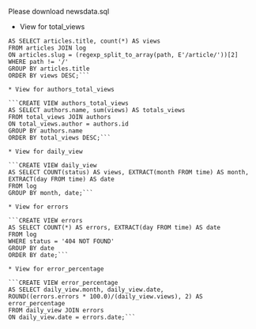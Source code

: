 Please download newsdata.sql

* View for total_views

```CREATE VIEW total_views
AS SELECT articles.title, count(*) AS views
FROM articles JOIN log
ON articles.slug = (regexp_split_to_array(path, E'/article/'))[2]
WHERE path != '/'
GROUP BY articles.title
ORDER BY views DESC;```

* View for authors_total_views

```CREATE VIEW authors_total_views
AS SELECT authors.name, sum(views) AS totals_views
FROM total_views JOIN authors
ON total_views.author = authors.id
GROUP BY authors.name
ORDER BY total_views DESC;```

* View for daily_view

```CREATE VIEW daily_view
AS SELECT COUNT(status) AS views, EXTRACT(month FROM time) AS month,
EXTRACT(day FROM time) AS date
FROM log
GROUP BY month, date;```

* View for errors

```CREATE VIEW errors
AS SELECT COUNT(*) AS errors, EXTRACT(day FROM time) AS date
FROM log
WHERE status = '404 NOT FOUND'
GROUP BY date
ORDER BY date;```

* View for error_percentage

```CREATE VIEW error_percentage
AS SELECT daily_view.month, daily_view.date,
ROUND((errors.errors * 100.0)/(daily_view.views), 2) AS error_percentage
FROM daily_view JOIN errors
ON daily_view.date = errors.date;```
